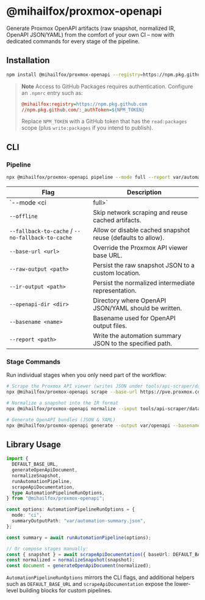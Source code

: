 # @mihailfox/proxmox-openapi

Generate Proxmox OpenAPI artifacts (raw snapshot, normalized IR, OpenAPI JSON/YAML) from the comfort of your own CI –
now with dedicated commands for every stage of the pipeline.

## Installation

```bash
npm install @mihailfox/proxmox-openapi --registry=https://npm.pkg.github.com
```

> **Note**
> Access to GitHub Packages requires authentication. Configure an `.npmrc` entry such as:
>
> ```ini
> @mihailfox:registry=https://npm.pkg.github.com
> //npm.pkg.github.com/:_authToken=${NPM_TOKEN}
> ```
>
> Replace `NPM_TOKEN` with a GitHub token that has the `read:packages` scope (plus `write:packages` if you intend to publish).

## CLI

### Pipeline

```bash
npx @mihailfox/proxmox-openapi pipeline --mode full --report var/automation-summary.json
```

| Flag | Description |
| ---- | ----------- |
| `--mode <ci|full>` | Select the automation mode (defaults to `ci`). |
| `--offline` | Skip network scraping and reuse cached artifacts. |
| `--fallback-to-cache` / `--no-fallback-to-cache` | Allow or disable cached snapshot reuse (defaults to allow). |
| `--base-url <url>` | Override the Proxmox API viewer base URL. |
| `--raw-output <path>` | Persist the raw snapshot JSON to a custom location. |
| `--ir-output <path>` | Persist the normalized intermediate representation. |
| `--openapi-dir <dir>` | Directory where OpenAPI JSON/YAML should be written. |
| `--basename <name>` | Basename used for OpenAPI output files. |
| `--report <path>` | Write the automation summary JSON to the specified path. |

### Stage Commands

Run individual stages when you only need part of the workflow:

```bash
# Scrape the Proxmox API viewer (writes JSON under tools/api-scraper/data/raw/)
npx @mihailfox/proxmox-openapi scrape --base-url https://pve.proxmox.com/pve-docs/api-viewer/

# Normalize a snapshot into the IR format
npx @mihailfox/proxmox-openapi normalize --input tools/api-scraper/data/raw/proxmox-openapi-schema.json

# Generate OpenAPI bundles (JSON & YAML)
npx @mihailfox/proxmox-openapi generate --output var/openapi --basename proxmox-ve
```

## Library Usage

```ts
import {
  DEFAULT_BASE_URL,
  generateOpenApiDocument,
  normalizeSnapshot,
  runAutomationPipeline,
  scrapeApiDocumentation,
  type AutomationPipelineRunOptions,
} from "@mihailfox/proxmox-openapi";

const options: AutomationPipelineRunOptions = {
  mode: "ci",
  summaryOutputPath: "var/automation-summary.json",
};

const summary = await runAutomationPipeline(options);

// Or compose stages manually:
const { snapshot } = await scrapeApiDocumentation({ baseUrl: DEFAULT_BASE_URL, persist: false });
const normalized = normalizeSnapshot(snapshot);
const document = generateOpenApiDocument(normalized);
```

`AutomationPipelineRunOptions` mirrors the CLI flags, and additional helpers such as `DEFAULT_BASE_URL` and
`scrapeApiDocumentation` expose the lower-level building blocks for custom pipelines.
